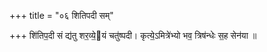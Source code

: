 +++
title = "०६ शितिपदी सम्"

+++
शि॑तिप॒दी सं द्य॑तु शर॒व्ये॒यं चतु॑ष्पदी। कृत्ये॒ऽमित्रे॑भ्यो भव॒ त्रिष॑न्धेः स॒ह सेन॑या ॥